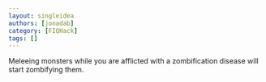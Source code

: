 ```yaml
---
layout: singleidea
authors: [jonadab]
category: [FIQHack]
tags: []
---
```

Meleeing monsters while you are afflicted with a zombification disease will start zombifying them.
